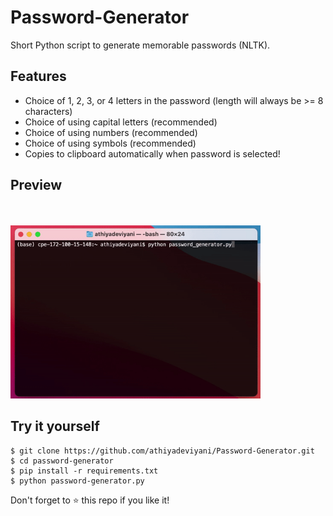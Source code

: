 # Password-Generator
Short Python script to generate memorable passwords (NLTK).

## Features
- Choice of 1, 2, 3, or 4 letters in the password (length will always be >= 8 characters)
- Choice of using capital letters (recommended)
- Choice of using numbers (recommended)
- Choice of using symbols (recommended)
- Copies to clipboard automatically when password is selected!

## Preview
<br>
<br>
<img src="passgen.gif" width="400"/>

## Try it yourself
```
$ git clone https://github.com/athiyadeviyani/Password-Generator.git
$ cd password-generator
$ pip install -r requirements.txt
$ python password-generator.py
```
Don't forget to ⭐️ this repo if you like it!

